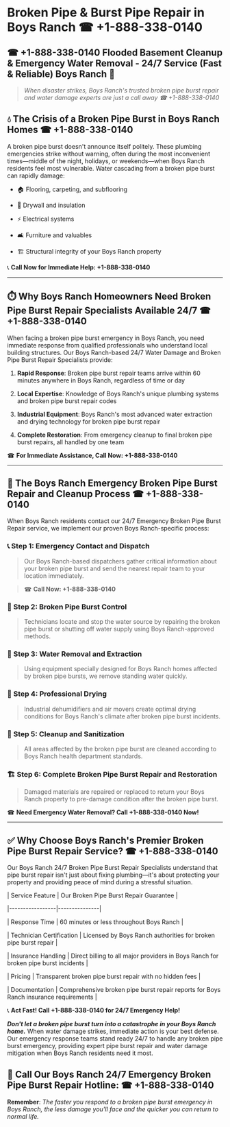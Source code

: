 # Broken Pipe & Burst Pipe Repair in Boys Ranch ☎ +1-888-338-0140  
## ☎ +1-888-338-0140 Flooded Basement Cleanup & Emergency Water Removal - 24/7 Service (Fast & Reliable) Boys Ranch 🚨  

> *When disaster strikes, Boys Ranch's trusted broken pipe burst repair and water damage experts are just a call away ☎ +1-888-338-0140*  

## 💧 The Crisis of a Broken Pipe Burst in Boys Ranch Homes ☎ +1-888-338-0140  

A broken pipe burst doesn't announce itself politely. These plumbing emergencies strike without warning, often during the most inconvenient times—middle of the night, holidays, or weekends—when Boys Ranch residents feel most vulnerable. Water cascading from a broken pipe burst can rapidly damage:  

* 🏠 Flooring, carpeting, and subflooring  
* 🧱 Drywall and insulation  
* ⚡ Electrical systems  
* 🛋️ Furniture and valuables  
* 🏗️ Structural integrity of your Boys Ranch property  

📞 **Call Now for Immediate Help: +1-888-338-0140**  

---  

## ⏱️ Why Boys Ranch Homeowners Need Broken Pipe Burst Repair Specialists Available 24/7 ☎ +1-888-338-0140  

When facing a broken pipe burst emergency in Boys Ranch, you need immediate response from qualified professionals who understand local building structures. Our Boys Ranch-based 24/7 Water Damage and Broken Pipe Burst Repair Specialists provide:  

1. **Rapid Response**: Broken pipe burst repair teams arrive within 60 minutes anywhere in Boys Ranch, regardless of time or day  
2. **Local Expertise**: Knowledge of Boys Ranch's unique plumbing systems and broken pipe burst repair codes  
3. **Industrial Equipment**: Boys Ranch's most advanced water extraction and drying technology for broken pipe burst repair  
4. **Complete Restoration**: From emergency cleanup to final broken pipe burst repairs, all handled by one team  

☎ **For Immediate Assistance, Call Now: +1-888-338-0140**  

---  

## 🔧 The Boys Ranch Emergency Broken Pipe Burst Repair and Cleanup Process ☎ +1-888-338-0140  

When Boys Ranch residents contact our 24/7 Emergency Broken Pipe Burst Repair service, we implement our proven Boys Ranch-specific process:  

### 📞 Step 1: Emergency Contact and Dispatch  
> Our Boys Ranch-based dispatchers gather critical information about your broken pipe burst and send the nearest repair team to your location immediately.  
> ☎ **Call Now: +1-888-338-0140**  

### 🚿 Step 2: Broken Pipe Burst Control  
> Technicians locate and stop the water source by repairing the broken pipe burst or shutting off water supply using Boys Ranch-approved methods.  

### 🌊 Step 3: Water Removal and Extraction  
> Using equipment specially designed for Boys Ranch homes affected by broken pipe bursts, we remove standing water quickly.  

### 💨 Step 4: Professional Drying  
> Industrial dehumidifiers and air movers create optimal drying conditions for Boys Ranch's climate after broken pipe burst incidents.  

### 🧼 Step 5: Cleanup and Sanitization  
> All areas affected by the broken pipe burst are cleaned according to Boys Ranch health department standards.  

### 🏗️ Step 6: Complete Broken Pipe Burst Repair and Restoration  
> Damaged materials are repaired or replaced to return your Boys Ranch property to pre-damage condition after the broken pipe burst.  

☎ **Need Emergency Water Removal? Call +1-888-338-0140 Now!**  

---  

## ✅ Why Choose Boys Ranch's Premier Broken Pipe Burst Repair Service? ☎ +1-888-338-0140  

Our Boys Ranch 24/7 Broken Pipe Burst Repair Specialists understand that pipe burst repair isn't just about fixing plumbing—it's about protecting your property and providing peace of mind during a stressful situation.  

| Service Feature | Our Broken Pipe Burst Repair Guarantee |  
|-----------------|---------------|  
| Response Time | 60 minutes or less throughout Boys Ranch |  
| Technician Certification | Licensed by Boys Ranch authorities for broken pipe burst repair |  
| Insurance Handling | Direct billing to all major providers in Boys Ranch for broken pipe burst incidents |  
| Pricing | Transparent broken pipe burst repair with no hidden fees |  
| Documentation | Comprehensive broken pipe burst repair reports for Boys Ranch insurance requirements |  

📞 **Act Fast! Call +1-888-338-0140 for 24/7 Emergency Help!**  

***Don't let a broken pipe burst turn into a catastrophe in your Boys Ranch home.*** When water damage strikes, immediate action is your best defense. Our emergency response teams stand ready 24/7 to handle any broken pipe burst emergency, providing expert pipe burst repair and water damage mitigation when Boys Ranch residents need it most.  

## 📱 Call Our Boys Ranch 24/7 Emergency Broken Pipe Burst Repair Hotline: ☎ +1-888-338-0140  

**Remember**: *The faster you respond to a broken pipe burst emergency in Boys Ranch, the less damage you'll face and the quicker you can return to normal life.*